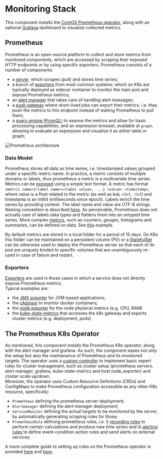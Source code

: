 # Monitoring Stack

This component installs the [CoreOS Prometheus operator](https://github.com/coreos/prometheus-operator), along with an optional [Grafana](https://prometheus.io/docs/visualization/grafana/) dashboard to visualize collected metrics.

## Prometheus

Prometheus is an open-source platform to collect and store metrics from monitored components, which are accessed by scraping their exposed HTTP endpoints or by using specific exporters.
Prometheus consists of a number of components:
* a [server](https://github.com/prometheus/prometheus), which scrapes (pull) and stores time series;
* a bunch of [exporters](https://prometheus.io/docs/instrumenting/exporters/) from most common systems; which on K8s are typically deployed as sidecar container to monitor the main pod and expose Prometheus metrics;
* an [alert manager](https://github.com/prometheus/alertmanager) that takes care of handling alert messages;
* a [push gateway](https://github.com/prometheus/pushgateway) where short-lived jobs can export their metrics, i.e. they push the metrics to this endpoint instead of waiting Prometheus to pull them;
* a [query engine (PromQL)](https://prometheus.io/docs/prometheus/latest/querying/basics/) to expose the metrics and allow for basic processing capabilities, and an expression browser, available at `graph`, allowing to evaluate an expression and visualize it as 
either table or graph;

![Prometheus architecture](https://prometheus.io/assets/architecture.png)

### Data Model
Prometheus stores all data as time series, i.e. timestamped values grouped under a specific metric name.
In practice, a metric consists of multiple domains or labels, thus prometheus a metric is a multivariate time series. Metrics can be [exposed](https://prometheus.io/docs/instrumenting/exposition_formats/) using a simple text format.
A metric has format `<metric name>{<label name>=<label value>, ...} <value> <timestamp>`, where value is a float related to the metric (as well as `NaN`, `+Inf`, `-Inf`) and timestamp is an int64 (milliseconds since epoch).
Labels enrich the time series by providing context. The label name and value are UTF-8 strings. Naming convention is described [here](https://prometheus.io/docs/practices/naming/). As perceivable, Prometheus does not actually care of labels data types and flattens them into an untyped time series.
More complex [metrics](https://prometheus.io/docs/concepts/metric_types/), such as counters, gauges, histograms and summaries, can be defined on data. See [this](https://prometheus.io/docs/instrumenting/exposition_formats/#histograms-and-summaries) example.

By default metrics are stored in a local folder for a period of 15 days. On K8s this folder can be maintained on a persistent volume (PV) or a [StatefulSet](https://kubernetes.io/docs/tutorials/stateful-application/basic-stateful-set/) can be otherwise used to 
deploy the Prometheus server so that each of its pod are uniquely binded to specific volumes that are unambiguously re-used in case of failure and restart.

### Exporters

[Exporters](https://prometheus.io/docs/instrumenting/exporters/) are used in those cases in which a service does not directly expose Prometheus metrics.  
Typical examples are:
* the [JMX exporter](https://github.com/prometheus/jmx_exporter) for JVM-based applications;
* the [cAdvisor](https://prometheus.io/docs/guides/cadvisor/) to monitor docker containers;
* the [node exporter](https://github.com/prometheus/node_exporter) for the node phyisical metrics (e.g. CPU, RAM)
* the [kube-state-metrics](https://github.com/kubernetes/kube-state-metrics) that accesses the k8s gateway and exports cluster metrics (e.g. deployment, pods) 

## The Prometheus K8s Operator

As mentioned, this component installs the Prometheus K8s operator, along with the alert manager and grafana.
As such, the component eases not only the setup but also the maintanance of Prometheus and its monitored targets.
The operator uses a [custom controller](https://kubernetes.io/docs/concepts/extend-kubernetes/api-extension/custom-resources/#custom-controllers) to implement basic expert rules for cluster management, such as cluster setup (prometheus servers, alert manager, 
grafana, kube-state-metrics and host node_exporter) and cluster scale up/down.  
Moreover, the operator uses Custom Resource Definitions (CRDs) and ConfigMaps to make Prometheus configuration accessible as any other K8s resource, specifically:
* `Prometheus` defining the prometheus server deployment;
* `Alertmanager` defining the alert manager deployment;
* `ServiceMonitor` defining the actual targets to be monitored by the server, by automatically generating scraping rules for those;
* `PrometheusRule` defining prometheus rules, i.e. i) [recording rules]((https://prometheus.io/docs/prometheus/latest/configuration/recording_rules/)) to perform certain calculations and produce new time series and ii) [alerting 
rules](https://prometheus.io/docs/prometheus/latest/configuration/alerting_rules/) to define event-condition-action rules and send alerts on external services;

A more complete guide to setting up rules on the Prometheus operator is provided [here](https://sysdig.com/blog/kubernetes-monitoring-with-prometheus-alertmanager-grafana-pushgateway-part-2/) and 
[here](https://sysdig.com/blog/kubernetes-monitoring-prometheus-operator-part3/).

